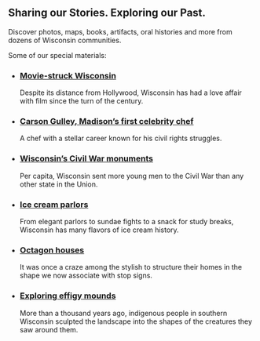## Sharing our Stories. Exploring our Past.

Discover photos, maps, books, artifacts, oral histories and more from dozens of Wisconsin communities.

Some of our special materials:

- ### [Movie-struck Wisconsin](/search?subject="Theaters%20--%20Wisconsin%20--%20Milwaukee")

  Despite its distance from Hollywood, Wisconsin has had a love affair with film since the turn of the century.

- ### [Carson Gulley, Madison’s first celebrity chef](/search?subject="Gulley%2C%20Carson")

  A chef with a stellar career known for his civil rights struggles.

- ### [Wisconsin’s Civil War monuments](/search?subject="Wisconsin--History--Civil%20War,%201861-1865")

  Per capita, Wisconsin sent more young men to the Civil War than any other state in the Union.

- ### [Ice cream parlors](/search?subject="Ice%20cream%20industry%20--%20Wisconsin%20--%20Milwaukee")

  From elegant parlors to sundae fights to a snack for study breaks, Wisconsin has many flavors of ice cream history.

- ### [Octagon houses](/search?q=octagon%20house)

  It was once a craze among the stylish to structure their homes in the shape we now associate with stop signs.

- ### [Exploring effigy mounds](/search?subject="Mounds")

  More than a thousand years ago, indigenous people in southern Wisconsin sculpted the landscape into the shapes of the creatures they saw around them.
